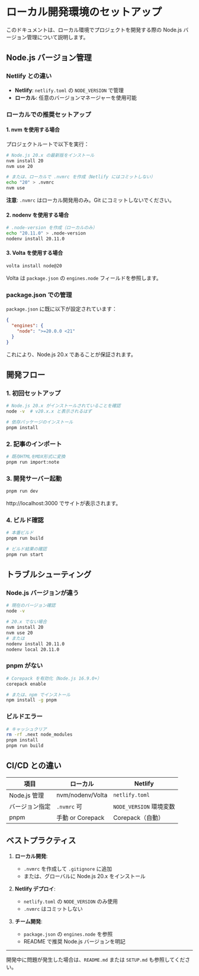 # ローカル開発環境のセットアップ

このドキュメントは、ローカル環境でプロジェクトを開発する際の Node.js バージョン管理について説明します。

## Node.js バージョン管理

### Netlify との違い

- **Netlify**: `netlify.toml` の `NODE_VERSION` で管理
- **ローカル**: 任意のバージョンマネージャーを使用可能

### ローカルでの推奨セットアップ

#### 1. nvm を使用する場合

プロジェクトルートで以下を実行：

```bash
# Node.js 20.x の最新版をインストール
nvm install 20
nvm use 20

# または、ローカルで .nvmrc を作成（Netlify にはコミットしない）
echo "20" > .nvmrc
nvm use
```

**注意**: `.nvmrc` はローカル開発用のみ。Git にコミットしないでください。

#### 2. nodenv を使用する場合

```bash
# .node-version を作成（ローカルのみ）
echo "20.11.0" > .node-version
nodenv install 20.11.0
```

#### 3. Volta を使用する場合

```bash
volta install node@20
```

Volta は `package.json` の `engines.node` フィールドを参照します。

### package.json での管理

`package.json` に既に以下が設定されています：

```json
{
  "engines": {
    "node": ">=20.0.0 <21"
  }
}
```

これにより、Node.js 20.x であることが保証されます。

## 開発フロー

### 1. 初回セットアップ

```bash
# Node.js 20.x がインストールされていることを確認
node -v  # v20.x.x と表示されるはず

# 依存パッケージのインストール
pnpm install
```

### 2. 記事のインポート

```bash
# 既存HTMLをMDX形式に変換
pnpm run import:note
```

### 3. 開発サーバー起動

```bash
pnpm run dev
```

http://localhost:3000 でサイトが表示されます。

### 4. ビルド確認

```bash
# 本番ビルド
pnpm run build

# ビルド結果の確認
pnpm run start
```

## トラブルシューティング

### Node.js バージョンが違う

```bash
# 現在のバージョン確認
node -v

# 20.x でない場合
nvm install 20
nvm use 20
# または
nodenv install 20.11.0
nodenv local 20.11.0
```

### pnpm がない

```bash
# Corepack を有効化（Node.js 16.9.0+）
corepack enable

# または、npm でインストール
npm install -g pnpm
```

### ビルドエラー

```bash
# キャッシュクリア
rm -rf .next node_modules
pnpm install
pnpm run build
```

## CI/CD との違い

| 項目 | ローカル | Netlify |
|------|---------|---------|
| Node.js 管理 | nvm/nodenv/Volta | `netlify.toml` |
| バージョン指定 | `.nvmrc` 可 | `NODE_VERSION` 環境変数 |
| pnpm | 手動 or Corepack | Corepack（自動） |

## ベストプラクティス

1. **ローカル開発**:
   - `.nvmrc` を作成して `.gitignore` に追加
   - または、グローバルに Node.js 20.x をインストール

2. **Netlify デプロイ**:
   - `netlify.toml` の `NODE_VERSION` のみ使用
   - `.nvmrc` はコミットしない

3. **チーム開発**:
   - `package.json` の `engines.node` を参照
   - README で推奨 Node.js バージョンを明記

---

開発中に問題が発生した場合は、`README.md` または `SETUP.md` も参照してください。

